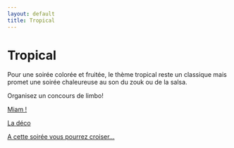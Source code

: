 ```yaml
---
layout: default
title: Tropical
---
```


# Tropical

Pour une soirée colorée et fruitée, le thème tropical reste un classique mais promet une soirée chaleureuse au son du zouk ou de la salsa.

Organisez un concours de limbo!

[Miam !](/pages/tropical/miam.html)

[La déco](/pages/tropical/deco.html)

[A cette soirée vous pourrez croiser...](/pages/tropical/deguisements.html)